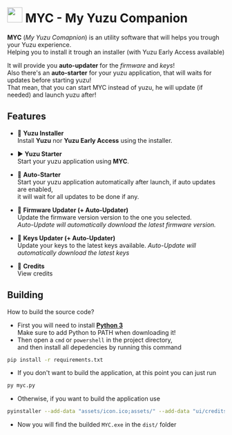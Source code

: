 # <img src="/assets/icon.ico" width="35px" /> MYC - My Yuzu Companion

**MYC** (*My Yuzu Comapnion*) is an utility software that will helps you trough your Yuzu experience.  
 Helping you to install it trough an installer (with Yuzu Early Access available)

It will provide you **auto-updater** for the *firmware* and *keys*!  
 Also there's an **auto-starter** for your yuzu application, that will waits for updates before starting yuzu!  
 That mean, that you can start MYC instead of yuzu, he will update (if needed) and launch yuzu after!

Features
--------

- 🍋 **Yuzu Installer**  
 Install **Yuzu** nor **Yuzu Early Access** using the installer.

- ▶️ **Yuzu Starter**  
 Start your yuzu application using **MYC**.

- 🤖 **Auto-Starter**  
 Start your yuzu application automatically after launch, if auto updates are enabled,  
 it will wait for all updates to be done if any.

- 💾 **Firmware Updater (+ Auto-Updater)**  
 Update the firmware version version to the one you selected.  
 *Auto-Update will automatically download the latest firmware version.*

- 🔑 **Keys Updater (+ Auto-Updater)**  
 Update your keys to the latest keys available.
 *Auto-Update will automatically download the latest keys*

- 📄 **Credits**  
 View credits

Building
--------

How to build the source code?
- First you will need to install [**Python 3**](https://www.python.org/downloads/)  
  Make sure to add Python to PATH when downloading it!
- Then open a `cmd` or `powershell` in the project directory,  
  and then install all depedencies by running this command

```bash
pip install -r requirements.txt
```

- If you don't want to build the application, at this point you can just run  

```bash
py myc.py
```

- Otherwise, if you want to build the application use

```bash
pyinstaller --add-data "assets/icon.ico;assets/" --add-data "ui/credits.ui;ui/" --add-data "ui/app.ui;ui/" --onefile --windowed --icon=assets/icon.ico --name=MYC myc.py
```

- Now you will find the builded `MYC.exe` in the `dist/` folder
